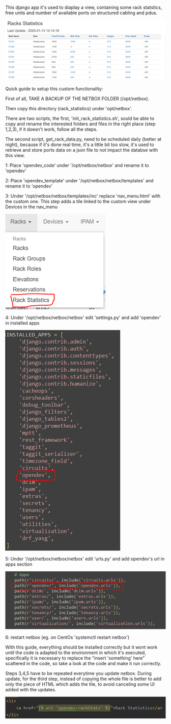 This django app it's used to diaplay a view, containing some rack statstics, free units and number of available ports on structured cabling and pdus.

![NetBox](screens/demo_page.PNG "Demo page")

Quick guide to setup this custom functionality:

First of all, TAKE A BACKUP OF THE NETBOX FOLDER (/opt/netbox).

Then copy this directory (rack_statistics) under 'opt/netbox'.

There are two scripts, the first, 'init_rack_statistics.sh', sould be able to copy and rename the interested folders and files in the right place (step 1,2,3), 
if it doesn't work, follow all the steps.

The second script, get_rack_data.py, need to be scheduled daily (better at night), because if it's done real time, it's a little bit too slow, it's used to retrieve and store ports data on a json file to not impact the databse with this view.

1: Place 'opendev_code' under '/opt/netbox/netbox' and rename it to 'opendev'

2: Place 'opendev_template' under '/opt/netbox/netbox/templates' and rename it to 'opendev'

3: Under '/opt/netbox/netbox/templates/inc' replace 'nav_menu.html' with the custom one.
	This step adds a tile linked to the custom view under Devices in the nav_menu
	
![NetBox](screens/nav_menu.PNG "Nav menu")
	
4: Under '/opt/netbox/netbox/netbox' edit 'settings.py' and add 'opendev' in installed apps

![NetBox](screens/installed_app.PNG "Installed apps")

5: Under '/opt/netbox/netbox/netbox' edit 'urls.py' and add opendev's url in apps section

![NetBox](screens/urls.PNG "Urls")

6: restart netbox (eg. on CentOs 'systemctl restart netbox')

With this guide, everything should be installed correctly but it wont work until the code is adapted to the environment in which it's executed, 
specifically it is necessary to replace the "insert 'something' here" scattered in the code, so take a look at the code and make it run correctly.

Steps 3,4,5 have to be repeated everytime you update netbox.
During update, for the third step, instead of copying the whole file is better to add only the piece of HTML which adds the tile, to avoid canceling some UI added with the updates.

![NetBox](screens/html.PNG "html")
